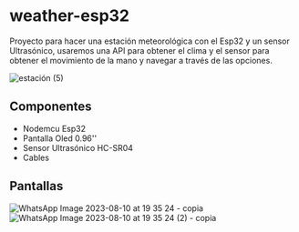# weather-esp32

Proyecto para hacer una estación meteorológica con el Esp32 y un sensor Ultrasónico, usaremos una API para obtener el clima y el sensor para obtener el movimiento de la mano y navegar a través de las opciones.


![estación (5)](https://github.com/electrodeuna/weather-esp32/assets/85527788/30c0c1f2-7f1b-45bd-9cf4-46b2d6c357f1)

## Componentes

- Nodemcu Esp32
- Pantalla Oled 0.96''
- Sensor Ultrasónico HC-SR04
- Cables

## Pantallas

![WhatsApp Image 2023-08-10 at 19 35 24 - copia](https://github.com/electrodeuna/weather-esp32/assets/85527788/cc432b0b-ac59-49af-b629-7d986ceb4eb5) ![WhatsApp Image 2023-08-10 at 19 35 24 (2) - copia](https://github.com/electrodeuna/weather-esp32/assets/85527788/2e123e43-1fd9-4b90-ba07-42950dc39630)

